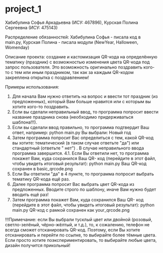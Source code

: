 # project_1
Хабибулина Софья Аркадьевна (ИСУ: 467896), 
Курская Полина Сергеевна (ИСУ: 475143)

Распределение обязанностей:
Хабибулина Софья - писала код в main.py,
Курская Полина - писала модули (NewYear, Halloween, Womenday) 

Описание проекта: создание и кастомизация QR-кода на определённую тематику (праздник) с возможностью изменения цвета QR-кода под запрос пользователя. Это возможность оригинально поздравить кого-то с тем или иным праздником, так как за каждым QR-кодом закреплена открытка с поздравлением!

Примеры использования:
1. Для начала Вам нужно ответить на вопрос и ввести тот праздник (из предложенных), который Вам больше нравится или с которым вы хотите кого-то поздравить.
2. Если вы сделали неправильный ввод, то программа попросит ввести название праздника снова (необходимо придерживаться шаблона!!!).
3. Если вы сделали ввод правильно, то программа подтвердит Ваш ответ, например:
python main.py
Вы выбрали: Новый год
4. Затем программа попросит Вас определиться с тем, какой QR-код вы хотите: тематический (в таком случае ответьте "да") или стандартный (ответьте " нет") . В случае неправильного ввода программа завершится.
4.1. Если Вы ответили нет, то программа покажет Вам, куда сохранился Ваш QR- код (перейдите в этот файл, чтобы увидеть итоговый результат):
python main.py
Ваш QR-код сохранен в basic_qrcode.png
5. Если Вы ответили "да" в 4 пункте, то программа попросит выбрать тематику QR-кода ещё раз.
6. Далее программа попросит Вас выбрать цвет QR-кода из предложенных. Вводите строго по шаблону, иначе Вам нужно будет вводить ещё раз!
7. Затем программа покажет Вам, куда сохранился Ваш QR- код (перейдите в этот файл, чтобы увидеть итоговый результат):
python main.py
QR-код с рамкой сохранен как your_qrcode.png

!!!Примечание: если Вы выбрали тусклый цвет или двойной (розовый, светло-зелёный, чëрно-жëлтый, и т.д.), то, к сожалению, телефон не всегда сможет отсканировать QR-код. Поэтому, если Вы хотите отсканировать и перейти по ссылке, то выбирайте более тёмные цвета. Если просто хотите поэкспериментировать, то выбирайте любые цвета, дизайн получится прикольный!
